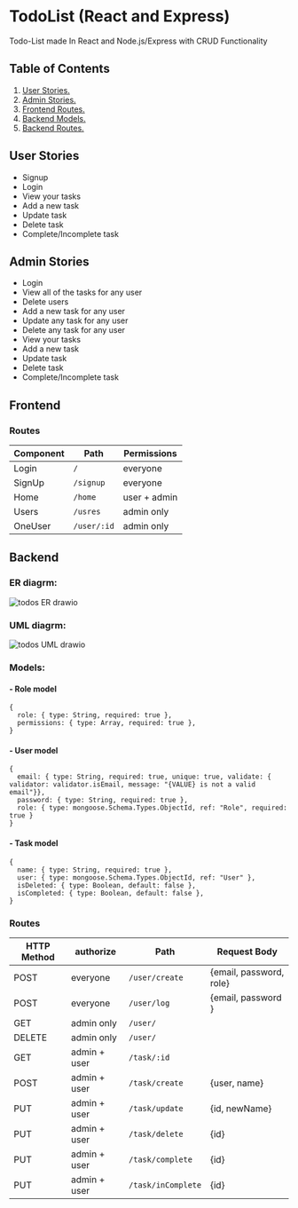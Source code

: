 # TodoList (React and Express)
Todo-List made In React and Node.js/Express with CRUD Functionality

## Table of Contents
1. [ User Stories. ](#userStor)
2. [ Admin Stories. ](#adminSto)
3. [ Frontend Routes. ](#frontRoutes)
4. [ Backend Models.  ](#backM)
5. [ Backend Routes.  ](#backR)

<a name="userStor"></a>
## User Stories
- Signup
- Login
- View your tasks
- Add a new task
- Update task
- Delete task
- Complete/Incomplete task

<a name="adminSto"></a>
## Admin Stories
- Login
- View all of the tasks for any user
- Delete users
- Add a new task for any user
- Update any task for any user
- Delete any task for any user
- View your tasks
- Add a new task
- Update task
- Delete task
- Complete/Incomplete task


## Frontend
<a name="frontRoutes"></a>
### Routes
Component     |     Path      |  Permissions
------------- | -----------   | ------------
Login         | `/`           | everyone
SignUp        | `/signup`     | everyone
Home          | `/home`       | user + admin 
Users         | `/usres`      | admin only 
OneUser       | `/user/:id`   | admin only 

<a name="backM"></a>
## Backend

### ER diagrm:
![todos ER drawio](https://user-images.githubusercontent.com/92247950/145214988-71c9bbc8-308c-4220-9f9f-da9cfc3cd89e.png)

### UML diagrm:
![todos UML drawio](https://user-images.githubusercontent.com/92247950/145215049-bf23d078-ff2b-4cd0-8dda-ed1fe79348a1.png)


### Models:
#### - Role model 
```
{
  role: { type: String, required: true },
  permissions: { type: Array, required: true },
}
```
#### - User model 
```
{
  email: { type: String, required: true, unique: true, validate: { validator: validator.isEmail, message: "{VALUE} is not a valid email"}},
  password: { type: String, required: true },
  role: { type: mongoose.Schema.Types.ObjectId, ref: "Role", required: true }
}
```
#### - Task model 
```
{
  name: { type: String, required: true },
  user: { type: mongoose.Schema.Types.ObjectId, ref: "User" },
  isDeleted: { type: Boolean, default: false },
  isCompleted: { type: Boolean, default: false },
}
```
<a name="backR"></a>
### Routes
HTTP Method   | authorize     |    Path           |  Request Body         
------------- | -----------   | ------------      |---------------------- 
POST          | everyone      |`/user/create`     |{email, password, role}
POST          | everyone      |`/user/log`        |{email, password }     
GET           | admin only    |`/user/`           |                       
DELETE        | admin only    |`/user/`           |                       
GET           | admin + user  |`/task/:id`        | 
POST          | admin + user  |`/task/create`     |{user, name}
PUT           | admin + user  |`/task/update`     |{id, newName}
PUT           | admin + user  |`/task/delete`     |{id}
PUT           | admin + user  |`/task/complete`   |{id}
PUT           | admin + user  |`/task/inComplete` |{id}


